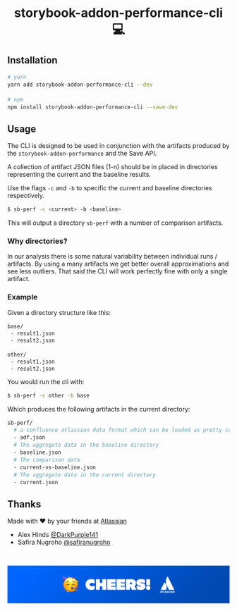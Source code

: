<h1 align="center">storybook-addon-performance-cli 💻</h1>

## Installation

```bash
# yarn
yarn add storybook-addon-performance-cli --dev

# npm
npm install storybook-addon-performance-cli --save-dev
```

## Usage

The CLI is designed to be used in conjunction with the artifacts
produced by the `storybook-addon-performance` and the Save API.

A collection of artifact JSON files (1-n) should be in placed in directories representing the
current and the baseline results.

Use the flags `-c` and `-b` to specific the current and baseline directories respectively.

```bash
$ sb-perf -c <current> -b <baseline>
```

This will output a directory `sb-perf` with a number of comparison artifacts.

### Why directories?

In our analysis there is some natural variability
between individual runs / artifacts. By using a many artifacts we get better overall approximations and see
less outliers. That said the CLI will work perfectly fine with only a single artifact.

### Example

Given a directory structure like this:

```
base/
 - result1.json
 - result2.json

other/
 - result1.json
 - result2.json
```

You would run the cli with:

```bash
$ sb-perf -c other -b base
```

Which produces the following artifacts in the current directory:

```bash
sb-perf/
  # a confluence atlassian data format which can be loaded as pretty comparison table
  - adf.json
  # The aggregate data in the baseline directory
  - baseline.json
  # The comparison data
  - current-vs-baseline.json
  # The aggregate data in the current directory
  - current.json
```

## Thanks

Made with ❤️ by your friends at [Atlassian](https://www.atlassian.com/)

- Alex Hinds [@DarkPurple141](https://twitter.com/al_hinds)
- Safira Nugroho [@safiranugroho](https://github.com/safiranugroho)

<br/>

[![With ❤️ from Atlassian](https://raw.githubusercontent.com/atlassian-internal/oss-assets/master/banner-cheers.png)](https://www.atlassian.com)
